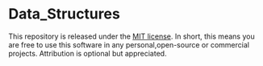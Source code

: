 # Data_Structures

This repository is released under the [MIT license](https://opensource.org/licenses/MIT). In short, this means you are free to use this software in any personal,open-source or commercial projects. Attribution is optional but appreciated.
